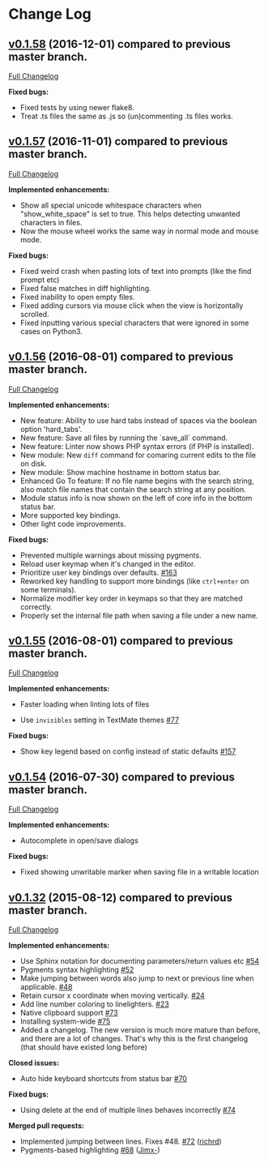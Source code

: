 Change Log
==========

## [v0.1.58](https://github.com/richrd/suplemon/tree/v0.1.58) (2016-12-01) compared to previous master branch.
[Full Changelog](https://github.com/richrd/suplemon/compare/v0.1.57...v0.1.58)

**Fixed bugs:**

- Fixed tests by using newer flake8.
- Treat .ts files the same as .js so (un)commenting .ts files works.


## [v0.1.57](https://github.com/richrd/suplemon/tree/v0.1.57) (2016-11-01) compared to previous master branch.
[Full Changelog](https://github.com/richrd/suplemon/compare/v0.1.56...v0.1.57)

**Implemented enhancements:**
- Show all special unicode whitespace characters when "show_white_space" is set to true. This helps detecting unwanted characters in files.
- Now the mouse wheel works the same way in normal mode and mouse mode.

**Fixed bugs:**

- Fixed weird crash when pasting lots of text into prompts (like the find prompt etc)
- Fixed false matches in diff highlighting.
- Fixed inability to open empty files.
- Fixed adding cursors via mouse click when the view is horizontally scrolled.
- Fixed inputting various special characters that were ignored in some cases on Python3.


## [v0.1.56](https://github.com/richrd/suplemon/tree/v0.1.56) (2016-08-01) compared to previous master branch.
[Full Changelog](https://github.com/richrd/suplemon/compare/v0.1.55...v0.1.56)

**Implemented enhancements:**

- New feature: Ability to use hard tabs instead of spaces via the boolean option 'hard_tabs'.
- New feature: Save all files by running the ´save_all´ command.
- New feature: Linter now shows PHP syntax errors (if PHP is installed).
- New module: New `diff` command for comaring current edits to the file on disk.
- New module: Show machine hostname in bottom status bar.
- Enhanced Go To feature: If no file name begins with the search string, also match file names that contain the search string at any position.
- Module status info is now shown on the left of core info in the bottom status bar.
- More supported key bindings.
- Other light code improvements.

**Fixed bugs:**

- Prevented multiple warnings about missing pygments.
- Reload user keymap when it's changed in the editor.
- Prioritize user key bindings over defaults. [\#163](https://github.com/richrd/suplemon/issues/163)
- Reworked key handling to support more bindings (like `ctrl+enter` on some terminals).
- Normalize modifier key order in keymaps so that they are matched correctly.
- Properly set the internal file path when saving a file under a new name.

## [v0.1.55](https://github.com/richrd/suplemon/tree/v0.1.55) (2016-08-01) compared to previous master branch.
[Full Changelog](https://github.com/richrd/suplemon/compare/v0.1.54...v0.1.55)

**Implemented enhancements:**

- Faster loading when linting lots of files

- Use `invisibles` setting in TextMate themes [\#77](https://github.com/richrd/suplemon/issues/77)

**Fixed bugs:**

- Show key legend based on config instead of static defaults [\#157](https://github.com/richrd/suplemon/issues/157)


## [v0.1.54](https://github.com/richrd/suplemon/tree/v0.1.54) (2016-07-30) compared to previous master branch.
[Full Changelog](https://github.com/richrd/suplemon/compare/v0.1.53...v0.1.54)

**Implemented enhancements:**

- Autocomplete in open/save dialogs

**Fixed bugs:**

- Fixed showing unwritable marker when saving file in a writable location


## [v0.1.32](https://github.com/richrd/suplemon/tree/v0.1.32) (2015-08-12) compared to previous master branch.
[Full Changelog](https://github.com/richrd/suplemon/compare/v0.1.31...v0.1.32)

**Implemented enhancements:**

- Use Sphinx notation for documenting parameters/return values etc [\#54](https://github.com/richrd/suplemon/issues/54)
- Pygments syntax highlighting [\#52](https://github.com/richrd/suplemon/issues/52)
- Make jumping between words also jump to next or previous line when applicable. [\#48](https://github.com/richrd/suplemon/issues/48)
- Retain cursor x coordinate when moving vertically. [\#24](https://github.com/richrd/suplemon/issues/24)
- Add line number coloring to linelighters. [\#23](https://github.com/richrd/suplemon/issues/23)
- Native clipboard support [\#73](https://github.com/richrd/suplemon/issues/73)
- Installing system-wide [\#75](https://github.com/richrd/suplemon/issues/75)
- Added a changelog. The new version is much more mature than before, and there are a lot of changes. That's why this is the first changelog (that should have existed long before)

**Closed issues:**

- Auto hide keyboard shortcuts from status bar  [\#70](https://github.com/richrd/suplemon/issues/70)

**Fixed bugs:**

- Using delete at the end of multiple lines behaves incorrectly [\#74](https://github.com/richrd/suplemon/issues/74)

**Merged pull requests:**

- Implemented jumping between lines. Fixes \#48. [\#72](https://github.com/richrd/suplemon/pull/72) ([richrd](https://github.com/richrd))
- Pygments-based highlighting [\#68](https://github.com/richrd/suplemon/pull/68) ([Jimx-](https://github.com/Jimx-))
